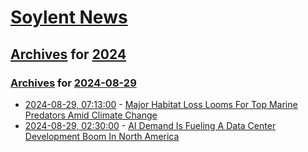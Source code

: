 # [Soylent News](../../../README.md)

## [Archives](../../index.md) for [2024](../index.md)

### [Archives](../../index.md) for [2024-08-29](index.md)

* [2024-08-29, 07:13:00](https://soylentnews.org/article.pl?sid=24/08/28/0354221&from=rss) - [Major Habitat Loss Looms For Top Marine Predators Amid Climate Change](https://soylentnews.org/article.pl?sid=24/08/28/0354221&from=rss)
* [2024-08-29, 02:30:00](https://soylentnews.org/article.pl?sid=24/08/28/0346258&from=rss) - [AI Demand Is Fueling A Data Center Development Boom In North America](https://soylentnews.org/article.pl?sid=24/08/28/0346258&from=rss)

